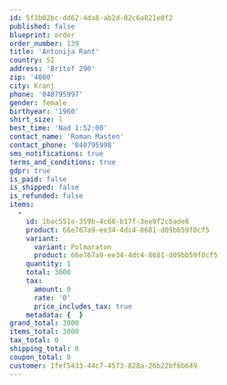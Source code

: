 ```yaml
---
id: 5f3b02bc-dd62-4da8-ab2d-02c6a821e0f2
published: false
blueprint: order
order_number: 139
title: 'Antonija Rant'
country: SI
address: 'Britof 290'
zip: '4000'
city: Kranj
phone: '040795997'
gender: female
birthyear: '1960'
shirt_size: l
best_time: 'Nad 1:52:00'
contact_name: 'Roman Masten'
contact_phone: '040795998'
sms_notifications: true
terms_and_conditions: true
gdpr: true
is_paid: false
is_shipped: false
is_refunded: false
items:
  -
    id: 1bac551e-359b-4c68-b17f-3ee9f2cbade8
    product: 66e767a9-ee34-4dc4-8681-d09bb59f0cf5
    variant:
      variant: Polmaraton
      product: 66e767a9-ee34-4dc4-8681-d09bb59f0cf5
    quantity: 1
    total: 3000
    tax:
      amount: 0
      rate: '0'
      price_includes_tax: true
    metadata: {  }
grand_total: 3000
items_total: 3000
tax_total: 0
shipping_total: 0
coupon_total: 0
customer: 1fef5433-44c7-4573-828a-26b22bf6b649
---
```

